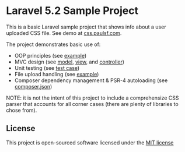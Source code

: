 # Laravel 5.2 Sample Project

This is a basic Laravel sample project that shows info about a user uploaded CSS file. See demo at <a href="http://css.paulsf.com" target="_blank">css.paulsf.com</a>.

The project demonstrates basic use of:
- OOP principles (see [example](app/CssParser.php))
- MVC design (see [model](app/CssParser.php), [view](resources/views/stats.blade.php), and  [controller](app/Http/Controllers/UploadController.php))
- Unit testing (see [test case](tests/ExampleTest.php))
- File upload handling (see [example](app/Http/Controllers/UploadController.php#L50))
- Composer dependency management & PSR-4 autoloading (see [composer.json](composer.json))

NOTE: it is not the intent of this project to include a comprehensize CSS parser that accounts for all corner cases (there are plenty of libraries to chose from).  

## License

This project is open-sourced software licensed under the [MIT license](http://opensource.org/licenses/MIT)
